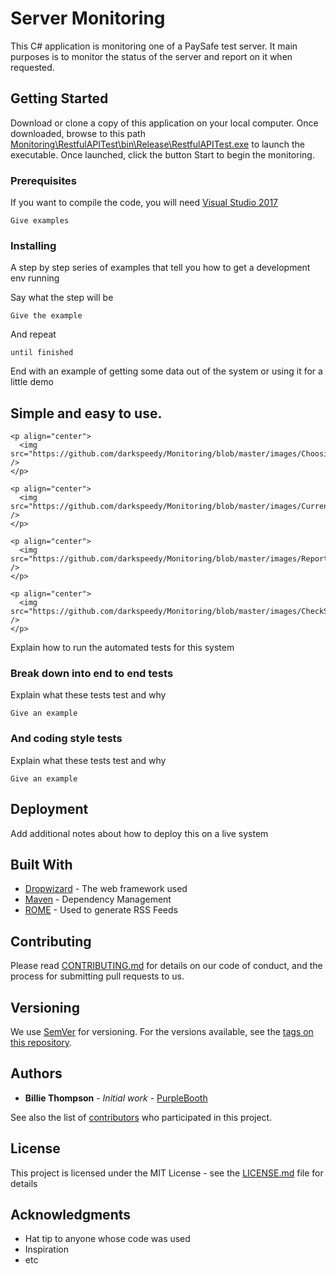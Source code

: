 # Server Monitoring

This C# application is monitoring one of a PaySafe test server. It main purposes is to monitor the status of the server and report on it when requested.

## Getting Started

Download or clone a copy of this application on your local computer. Once downloaded, browse to this path [Monitoring\RestfulAPITest\bin\Release\RestfulAPITest.exe](https://github.com/darkspeedy/Monitoring/blob/master/RestfulAPITest/bin/Release/RestfulAPITest.exe) to launch the executable.
Once launched, click the button Start to begin the monitoring.

### Prerequisites

If you want to compile the code, you will need [Visual Studio 2017](https://www.visualstudio.com/downloads/?rr=https%3A%2F%2Fwww.google.ca%2F)

```
Give examples
```

### Installing

A step by step series of examples that tell you how to get a development env running

Say what the step will be

```
Give the example
```

And repeat

```
until finished
```

End with an example of getting some data out of the system or using it for a little demo

## Simple and easy to use.
```
<p align="center">
  <img src="https://github.com/darkspeedy/Monitoring/blob/master/images/Choosing%20the%20intervals.PNG" />
</p>
```

```
<p align="center">
  <img src="https://github.com/darkspeedy/Monitoring/blob/master/images/Current_Status.png" />
</p>
```

```
<p align="center">
  <img src="https://github.com/darkspeedy/Monitoring/blob/master/images/Report.PNG />
</p>
```

```
<p align="center">
  <img src="https://github.com/darkspeedy/Monitoring/blob/master/images/CheckStatusDate.png" />
</p>
```
Explain how to run the automated tests for this system

### Break down into end to end tests

Explain what these tests test and why

```
Give an example
```

### And coding style tests

Explain what these tests test and why

```
Give an example
```

## Deployment

Add additional notes about how to deploy this on a live system

## Built With

* [Dropwizard](http://www.dropwizard.io/1.0.2/docs/) - The web framework used
* [Maven](https://maven.apache.org/) - Dependency Management
* [ROME](https://rometools.github.io/rome/) - Used to generate RSS Feeds

## Contributing

Please read [CONTRIBUTING.md](https://gist.github.com/PurpleBooth/b24679402957c63ec426) for details on our code of conduct, and the process for submitting pull requests to us.

## Versioning

We use [SemVer](http://semver.org/) for versioning. For the versions available, see the [tags on this repository](https://github.com/your/project/tags). 

## Authors

* **Billie Thompson** - *Initial work* - [PurpleBooth](https://github.com/PurpleBooth)

See also the list of [contributors](https://github.com/your/project/contributors) who participated in this project.

## License

This project is licensed under the MIT License - see the [LICENSE.md](LICENSE.md) file for details

## Acknowledgments

* Hat tip to anyone whose code was used
* Inspiration
* etc

